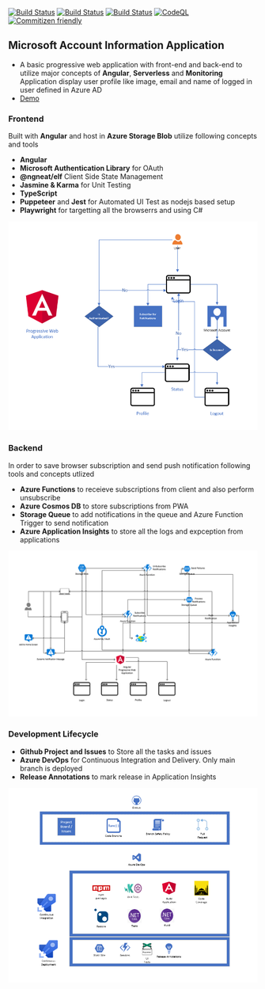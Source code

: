 [![Build Status](https://dev.azure.com/talha0113/Open%20Source/_apis/build/status%2Fmicrosoft-account-profile-information%2Finfrastructure?branchName=main)](https://dev.azure.com/talha0113/Open%20Source/_build/latest?definitionId=58&branchName=main)
[![Build Status](https://dev.azure.com/talha0113/Open%20Source/_apis/build/status%2Fmicrosoft-account-profile-information%2Fnotification-service?branchName=main)](https://dev.azure.com/talha0113/Open%20Source/_build/latest?definitionId=59&branchName=main)
[![Build Status](https://dev.azure.com/talha0113/Open%20Source/_apis/build/status%2Fmicrosoft-account-profile-information%2Fprogressive-web-app?branchName=main)](https://dev.azure.com/talha0113/Open%20Source/_build/latest?definitionId=60&branchName=main)
[![CodeQL](https://github.com/talha0113/microsoft-account-profile-information/actions/workflows/github-code-scanning/codeql/badge.svg?branch=main)](https://github.com/talha0113/microsoft-account-profile-information/actions/workflows/github-code-scanning/codeql)
[![Commitizen friendly](https://img.shields.io/badge/commitizen-friendly-brightgreen.svg)](http://commitizen.github.io/cz-cli/)

## Microsoft Account Information Application
- A basic progressive web application with front-end and back-end to utilize major concepts of **Angular**, **Serverless** and **Monitoring**
Application display user profile like image, email and name of logged in user defined in Azure AD
- [Demo](https://fde-msaccprofinfo-dev-001-daa3b0a8bxbdgfc8.z01.azurefd.net)

### Frontend
Built with **Angular** and host in **Azure Storage Blob** utilize following concepts and tools
  - **Angular**
  - **Microsoft Authentication Library** for OAuth
  - **@ngneat/elf** Client Side State Management
  - **Jasmine & Karma** for Unit Testing
  - **TypeScript**
  - **Puppeteer** and **Jest** for Automated UI Test as nodejs based setup
  - **Playwright** for targetting all the browserrs and using C#
  
![Flow Diagram](./Diagrams/Flow.png)

### Backend
In order to save browser subscription and send push notification following tools and concepts utlized
  - **Azure Functions** to receieve subscriptions from client and also perform unsubscribe
  - **Azure Cosmos DB** to store subscriptions from PWA
  - **Storage Queue** to add notifications in the queue and Azure Function Trigger to send notification
  - **Azure Application Insights** to store all the logs and expception from applications

![Architecture Diagram](./Diagrams/Stack.png)

### Development Lifecycle
  - **Github Project and Issues** to Store all the tasks and issues
  - **Azure DevOps** for Continuous Integration and Delivery. Only main branch is deployed
  - **Release Annotations** to mark release in Application Insights

![Development LifeCycle Diagram](./Diagrams/DevelopmentLifeCycle.png)
